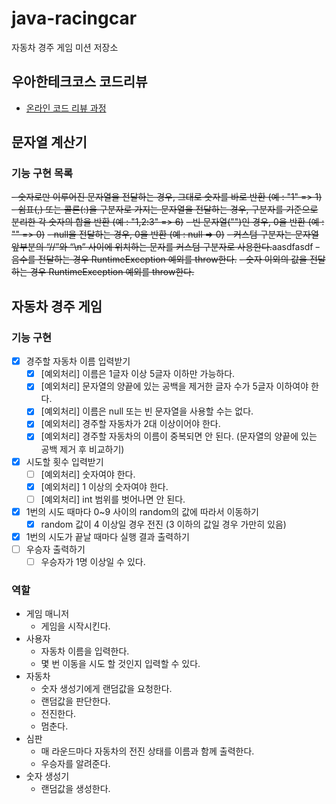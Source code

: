 # java-racingcar
자동차 경주 게임 미션 저장소

## 우아한테크코스 코드리뷰
* [온라인 코드 리뷰 과정](https://github.com/woowacourse/woowacourse-docs/blob/master/maincourse/README.md)

## 문자열 계산기
### 기능 구현 목록
~~- 숫자로만 이루어진 문자열을 전달하는 경우, 그대로 숫자를 바로 반환  (예 : "1" => 1)~~
~~- 쉼표(,) 또는 콜론(:)을 구분자로 가지는 문자열을 전달하는 경우, 구분자를 기준으로 분리한 각 숫자의 합을 반환 (예 : "1,2:3" => 6)~~
~~- 빈 문자열("")인 경우, 0을 반환 (예 : "" => 0)~~
~~- null을 전달하는 경우, 0을 반환 (예 : null => 0)~~
~~- 커스텀 구분자는 문자열 앞부분의 “//”와 “\\n” 사이에 위치하는 문자를 커스텀 구분자로 사용한다.~~aasdfasdf
~~- 음수를 전달하는 경우 RuntimeException 예외를 throw한다.~~
~~- 숫자 이외의 값을 전달하는 경우 RuntimeException 예외를 throw한다.~~

## 자동차 경주 게임
### 기능 구현 
- [x] 경주할 자동차 이름 입력받기
    - [x] [예외처리] 이름은 1글자 이상 5글자 이하만 가능하다. 
    - [x] [예외처리] 문자열의 양끝에 있는 공백을 제거한 글자 수가 5글자 이하여야 한다.
    - [x] [예외처리] 이름은 null 또는 빈 문자열을 사용할 수는 없다.
    - [x] [예외처리] 경주할 자동차가 2대 이상이어야 한다.
    - [x] [예외처리] 경주할 자동차의 이름이 중복되면 안 된다. (문자열의 양끝에 있는 공백 제거 후 비교하기)
- [x] 시도할 횟수 입력받기
    - [ ] [예외처리] 숫자여야 한다.
    - [x] [예외처리] 1 이상의 숫자여야 한다.
    - [ ] [예외처리] int 범위를 벗어나면 안 된다.
- [x] 1번의 시도 때마다 0~9 사이의 random의 값에 따라서 이동하기
    - [x] random 값이 4 이상일 경우 전진 (3 이하의 값일 경우 가만히 있음)
- [x] 1번의 시도가 끝날 때마다 실행 결과 출력하기
- [ ] 우승자 출력하기
    - [ ] 우승자가 1명 이상일 수 있다.
### 역할
- 게임 매니저
  - 게임을 시작시킨다.
- 사용자
  - 자동차 이름을 입력한다.
  - 몇 번 이동을 시도 할 것인지 입력할 수 있다.
- 자동차
  - 숫자 생성기에게 랜덤값을 요청한다.
  - 랜덤값을 판단한다.
  - 전진한다.
  - 멈춘다.
- 심판
  - 매 라운드마다 자동차의 전진 상태를 이름과 함께 출력한다.
  - 우승자를 알려준다.
- 숫자 생성기
  - 랜덤값을 생성한다.